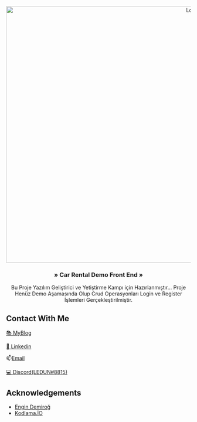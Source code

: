 <!-- PROJECT LOGO -->
<br />
<p align="center">
    <a href="https://github.com/github_username/repo_name">
        <img src="https://i.hizliresim.com/1yft7k.jpg" alt="Logo" width="1000" height="700">
    </a>

<bold><h3 align="center"> » Car Rental Demo Front End »</h3></bold>

<p align="center">
    Bu Proje Yazılım Geliştirici ve Yetiştirme Kampı için Hazırlanmıştır...
  Proje Henüz Demo Aşamasında Olup Crud Operasyonları Login ve Register İşlemleri Gerçekleştirilmiştir.
    <br />
    
</p>
</p>






<!-- CONTACT -->
## Contact With Me

[&#128218; MyBlog](https://tariksogukpinar.medium.com)

[&#128221; Linkedin](https://www.linkedin.com/in/tar%C4%B1k-so%C4%9Fukp%C4%B1nar-82a495206/)


&#128235;<a href = "mailto: ledunv@protonmail.com">Email</a>

[&#128187; Discord(LEDUN#8815)]()




<!-- ACKNOWLEDGEMENTS -->
## Acknowledgements

* [Engin Demiroğ]()
* [Kodlama.İO]()

